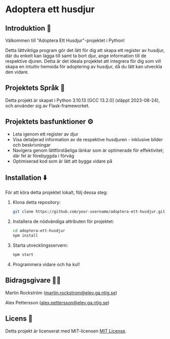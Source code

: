 # Adoptera ett husdjur

## Introduktion 👋
Välkommen till "Adoptera Ett Husdjur"-projektet i Python!

Detta lättviktiga program gör det lätt för dig att skapa ett register av husdjur, där du enkelt kan lägga till samt ta bort djur, ange information till de respektive djuren. Detta är det ideala projektet att integrera för dig som vill skapa en intuitiv hemsida för adoptering av husdjur, då du lätt kan utveckla den vidare.

## Projektets Språk 🐍
Detta projekt är skapat i Python 3.10.13 [GCC 13.2.0] (släppt 2023-08-24), och använder sig av Flask-frameworket.

## Projektets basfunktioner ⚙️
- Leta igenom ett register av djur
- Visa detaljerad information av de respektive husdjuren - inklusive bilder och beskrivningar
- Navigera genom lättförståeliga länkar som är optimerade för effektivitet; där fel är förebyggda i förväg
- Optimiserad kod som är lätt att bygga vidare på

## Installation ⬇️
För att köra detta projektet lokalt, följ dessa steg:

1. Klona detta repository:
    ```bash
    git clone https://github.com/your-username/adoptera-ett-husdjur.git
    ```

2. Installera de nödvändiga attributen för projektet:
    ```bash
    cd adoptera-ett-husdjur
    npm install
    ```

3. Starta utvecklingsservern:
    ```bash
    npm start
    ```

4. Programmera vidare och ha kul!

## Bidragsgivare 🙋‍♂️
Martin Rockström (martin.rockstrom@elev.ga.ntig.se)

Alex Pettersson (alex.pettersson@elev.ga.ntig.se)

## Licens 🔑
Detta projekt är licenserat med MIT-licensen [MIT License](./LICENSE).
